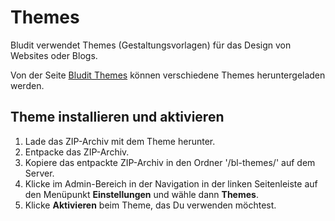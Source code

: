 # Themes
<!-- Position: 6 -->

Bludit verwendet Themes (Gestaltungsvorlagen) für das Design von Websites oder Blogs.

Von der Seite [Bludit Themes](https://themes.bludit.com) können verschiedene Themes heruntergeladen werden.

## Theme installieren und aktivieren
1. Lade das ZIP-Archiv mit dem Theme herunter.
2. Entpacke das ZIP-Archiv.
3. Kopiere das entpackte ZIP-Archiv in den Ordner '/bl-themes/' auf dem Server.
4. Klicke im Admin-Bereich in der Navigation in der linken Seitenleiste auf den Menüpunkt **Einstellungen** und wähle dann **Themes**.
5. Klicke **Aktivieren** beim Theme, das Du verwenden möchtest.
